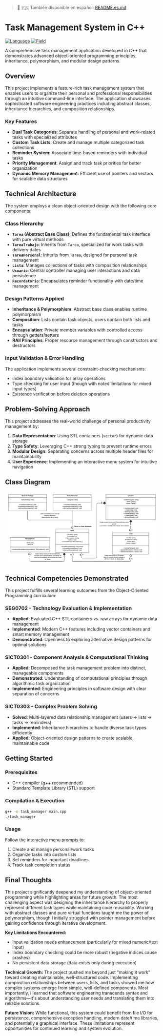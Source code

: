 > 📖 🇪🇸 También disponible en español: [README.es.md](README.es.md)

# Task Management System in C++
[![Language](https://img.shields.io/badge/code-C++-blue.svg?logo=c%2B%2B&logoColor=white)](https://isocpp.org/)
[![Field](https://img.shields.io/badge/Field-Object%20Oriented%20Programming-purple)]()

A comprehensive task management application developed in C++ that demonstrates advanced object-oriented programming principles, inheritance, polymorphism, and modular design patterns.

## Overview

This project implements a feature-rich task management system that enables users to organize their personal and professional responsibilities through an intuitive command-line interface. The application showcases sophisticated software engineering practices including abstract classes, inheritance hierarchies, and composition relationships.

### Key Features

- **Dual Task Categories**: Separate handling of personal and work-related tasks with specialized attributes
- **Custom Task Lists**: Create and manage multiple categorized task collections
- **Reminder System**: Associate time-based reminders with individual tasks
- **Priority Management**: Assign and track task priorities for better organization
- **Dynamic Memory Management**: Efficient use of pointers and vectors for scalable data structures

## Technical Architecture

The system employs a clean object-oriented design with the following core components:

### Class Hierarchy
- **`Tarea` (Abstract Base Class)**: Defines the fundamental task interface with pure virtual methods
- **`TareaTrabajo`**: Inherits from `Tarea`, specialized for work tasks with delivery dates
- **`TareaPersonal`**: Inherits from `Tarea`, designed for personal task management
- **`Lista`**: Manages collections of tasks with composition relationships
- **`Usuario`**: Central controller managing user interactions and data persistence
- **`Recordatorio`**: Encapsulates reminder functionality with date/time management

### Design Patterns Applied
- **Inheritance & Polymorphism**: Abstract base class enables runtime polymorphism
- **Composition**: Lists contain task objects, users contain both lists and tasks
- **Encapsulation**: Private member variables with controlled access through getters/setters
- **RAII Principles**: Proper resource management through constructors and destructors

### Input Validation & Error Handling
The application implements several constraint-checking mechanisms:
- Index boundary validation for array operations
- Type checking for user input (though with noted limitations for mixed input types)
- Existence verification before deletion operations

## Problem-Solving Approach

This project addresses the real-world challenge of personal productivity management by:

1. **Data Representation**: Using STL containers (`vector`) for dynamic data storage
2. **Type Safety**: Leveraging C++ strong typing to prevent runtime errors
3. **Modular Design**: Separating concerns across multiple header files for maintainability
4. **User Experience**: Implementing an interactive menu system for intuitive navigation

## Class Diagram
![Class Diagram](Diagrama%20UML.png)

## Technical Competencies Demonstrated

This project fulfills several learning outcomes from the Object-Oriented Programming curriculum:

### SEG0702 - Technology Evaluation & Implementation
- **Applied**: Evaluated C++ STL containers vs. raw arrays for dynamic data management
- **Implemented**: Modern C++ features including vector containers and smart memory management
- **Demonstrated**: Openness to exploring alternative design patterns for optimal solutions

### SICT0301 - Component Analysis & Computational Thinking
- **Applied**: Decomposed the task management problem into distinct, manageable components
- **Demonstrated**: Understanding of computational principles through algorithmic task organization
- **Implemented**: Engineering principles in software design with clear separation of concerns

### SICT0303 - Complex Problem Solving
- **Solved**: Multi-layered data relationship management (users → lists → tasks → reminders)
- **Implemented**: Inheritance hierarchies to handle diverse task types efficiently
- **Applied**: Object-oriented design patterns to create scalable, maintainable code

## Getting Started

### Prerequisites
- C++ compiler (g++ recommended)
- Standard Template Library (STL) support

### Compilation & Execution
```bash
g++ -o task_manager main.cpp
./task_manager
```

### Usage
Follow the interactive menu prompts to:
1. Create and manage personal/work tasks
2. Organize tasks into custom lists
3. Set reminders for important deadlines
4. Track task completion status


## Final Thoughts

This project significantly deepened my understanding of object-oriented programming while highlighting areas for future growth. The most challenging aspect was designing the inheritance hierarchy to properly represent different task types while maintaining code reusability. Working with abstract classes and pure virtual functions taught me the power of polymorphism, though I initially struggled with pointer management before gaining confidence through iterative development.

**Key Limitations Encountered:**
- Input validation needs enhancement (particularly for mixed numeric/text input)
- Index boundary checking could be more robust (negative indices cause crashes)
- No persistent data storage (data exists only during execution)

**Technical Growth:**
The project pushed me beyond just "making it work" toward creating maintainable, well-structured code. Implementing composition relationships between users, lists, and tasks showed me how complex systems emerge from simple, well-defined components. Most importantly, I learned that software engineering transcends syntax and algorithms—it's about understanding user needs and translating them into reliable solutions.

**Future Vision:**
While functional, this system could benefit from file I/O for persistence, comprehensive exception handling, modern date/time libraries, and potentially a graphical interface. These limitations represent opportunities for continued learning and system evolution.